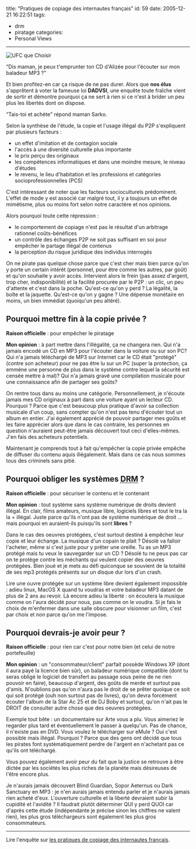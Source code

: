 title: "Pratiques de copiage des internautes français"
id: 59
date: 2005-12-21 16:22:51
tags:
- drm
- piratage
categories:
- Personal Views
---

![UFC que Choisir](/images/Actualite/ufc-que-choisir.gif)

<q>Dis maman, je peux t'emprunter ton CD d'Alizée pour l'écouter sur mon baladeur MP3 ?</q>

Et bien profitez-en car ça risque de ne pas durer. Alors que **nos élus** s'apprêtent à voter la fameuse loi **DADVSI**, une enquête toute fraîche vient de sortir et démontre pourquoi ça ne sert à rien si ce n'est à brider un peu plus les libertés dont on dispose.

<q>Tais-toi et achète</q> répond maman Sarko.

<!--more-->

Selon la synthèse de l'étude, la copie et l'usage illégal du P2P s'expliquent par plusieurs facteurs :

*   un effet d'imitation et de contagion sociale
*   l'accès à une diversité culturelle plus importante
*   le prix perçu des originaux
*   les compétences informatiques et dans une moindre mesure, le niveau d'études
*   le revenu, le lieu d'habitation et les professions et catégories socioprofessionnelles (PCS)

C'est intéressant de noter que les facteurs socioculturels prédominent. L'effet de mode y est associé car malgré tout, il y a toujours un effet de mimétisme, plus ou moins fort selon notre caractère et nos opinions.

Alors pourquoi toute cette répression :

*   le comportement de copiage n'est pas le résultat d'un arbitrage rationnel coûts-bénéfices
*   un contrôle des échanges P2P ne soit pas suffisant en soi pour empêcher le partage illégal de contenus
*   la perception du risque juridique des individus interrogés

On ne pirate pas quelque chose parce que c'est cher mais bien parce qu'on y porte un certain intérêt (personnel, pour être comme les autres, par goût) et qu'on souhaite y avoir accès. Intervient alors le frein (pas assez d'argent, trop cher, indisponibilité) et la facilité procurée par le P2P : un clic, un peu d'attente et c'est dans la poche. Qu'est-ce qu'on y perd ? La légalité, la boîte et la jaquette. Qu'est-ce qu'on y gagne ? Une dépense monétaire en moins, un bien immédiat (quoiqu'un peu altéré).

## Pourquoi mettre fin à la copie privée ?

**Raison officielle** : pour empêcher le piratage

**Mon opinion** : à part mettre dans l'illégalité, ça ne changera rien. Qui n'a jamais encodé un CD en MP3 pour l'écouter dans la voiture ou sur son PC? Qui n'a jamais téléchargé de MP3 sur Internet car le CD était "protégé" (contre son acheteur) pour ne pas être lu sur un PC (super la protection, ça emmène une personne de plus dans le système contre lequel la sécurité est censée mettre à mal)? Qui n'a jamais gravé une compilation musicale pour une connaissance afin de partager ses goûts?

On rentre tous dans au moins une catégorie. Personnellement, je n'écoute jamais mes CD originaux à part dans une voiture ayant un lecteur CD. Pourquoi ? Parce que c'est beaucoup plus pratique d'avoir sa collection musicale d'un coup, sans compter qu'on n'est pas tenu d'écouter tout un album en entier. J'ai également apprécié de pouvoir partager mes goûts et les faire apprécier alors que dans le cas contraire, les personnes en question n'auraient peut-être jamais découvert tout ceci d'elles-mêmes. J'en fais des acheteurs potentiels.

Maintenant je comprends tout à fait qu'empêcher la copie privée empêche de diffuser du contenu aquis illégalement. Mais dans ce cas nous sommes tous des criminels sans pitié.

## Pourquoi obliger les systèmes <acronym title="Digital Rights Management">DRM</acronym> ?

**Raison officielle** : pour sécuriser le contenu et le contenant

**Mon opinion** : tout système sans système numérique de droits devient illégal. En clair, films amateurs, musique libre, logiciels libres et tout le tra la la = illégal. Juste parce qu'ils n'ont pas de système numérique de droit ... mais pourquoi en auraient-ils puisqu'ils sont **libres** ?

Dans le cas des oeuvres protégées, c'est surtout destiné à empêcher leur copie et leur échange. La musique d'un copain te plait ? Désolé va falloir l'acheter, même si c'est juste pour y prêter une oreille. Tu as un MP3 protégé mais tu veux le sauvegarder sur un CD ? Désolé tu ne peux pas car on te protège contre les méchants qui veulent copier des oeuvres protégées. Bien joué et je mets au défi quiconque se souvient de la totalité de ses mp3 protégés présents sur un disque dur lors d'un crash.

Lire une ouvre protégée sur un système libre devient également impossible : adieu linux, MacOS X quand tu voudras et votre baladeur MP3 datant de plus de 2 ans au revoir. Là encore adieu la liberté : on écoutera la musique comme on l'aura décidé pour nous, pas comme on le voudra. Si je fais le choix de m'enfermer dans une salle obscure pour visionner un film, c'est par choix et non parce qu'on me l'impose.

## Pourquoi devrais-je avoir peur ?

**Raison officielle** : pour rien car c'est pour notre bien (et celui de notre portefeuille)

**Mon opinion** : un "consommateur/client" parfait possède Windows XP (dont il aura payé la licence bien sûr), un baladeur numérique compatible (dont tu seras obligé le logiciel de transfert au passage sous peine de ne rien pouvoir en faire), beaucoup d'argent, des goûts de merde et surtout pas d'amis. N'oublions pas qu'on n'aura pas le droit de se prêter quoique ce soit qui soit protégé (ouh non surtout pas de livres), qu'on devra forcément écouter l'album de la Star Ac 25 et de DJ Boby et surtout, qu'on n'ait pas le DROIT de consulter autre chose que des oeuvres protégées.

Exemple tout bête : un documentaire sur Arte vous a plu. Vous aimeriez le regarder plus tard et éventuellement le passer à quelqu'un. Pas de chance, il n'existe pas en DVD. Vous voulez le télécharger sur eMule ? Oui c'est possible mais illégal. Pourquoi ? Parce que des gens ont décidé que tous les pirates font systèmatiquement perdre de l'argent en n'achetant pas ce qu'ils ont téléchargé.

Vous pouvez également avoir peur du fait que la justice se retrouve à être dictée par les sociétés les plus riches de la planète mais désireuses de l'être encore plus.

Je n'aurais jamais découvert Blind Guardian, Sopor Aeternus ou Dark Sanctuary en MP3 : je n'en aurais jamais entendu parler et je n'aurais jamais rien acheté d'eux. L'ouverture culturelle et la liberté devraient subir la cupidité et l'avidité ? Il faudrait plutôt déterminer QUI y perd QUOI car d'après cette étude (indépendante je précise sinon les chiffres ne valent rien), les plus gros téléchargeurs sont également les plus gros consommateurs.

* * *

Lire l'enquête sur [les pratiques de copiage des internautes français](http://www.quechoisir.org/Position.jsp?id=Ressources:Positions:B164563EA65BF212C12570DD0036B9CF&catcss=IMA101&categorie=NoeudPClassement:5841FB0AEED2B5C9C1256F01003490F3).